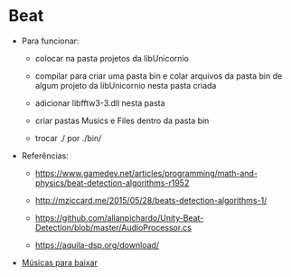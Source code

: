 # Beat

* Para funcionar:

	* colocar na pasta projetos da libUnicornio
	
	* compilar para criar uma pasta bin e colar arquivos da pasta bin de algum projeto da libUnicornio nesta pasta criada
	
	* adicionar libfftw3-3.dll nesta pasta
	
	* criar pastas Musics e Files dentro da pasta bin
	
	* trocar ./ por ./bin/

* Referências:
	
	* https://www.gamedev.net/articles/programming/math-and-physics/beat-detection-algorithms-r1952
	
	* http://mziccard.me/2015/05/28/beats-detection-algorithms-1/
	
	* https://github.com/allanpichardo/Unity-Beat-Detection/blob/master/AudioProcessor.cs
	
	* https://aquila-dsp.org/download/

* [Músicas para baixar](http://inf.ufrgs.br/~gmramella/unisinos/ter_fis/Musics/)
